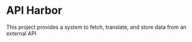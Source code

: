 # API Harbor

This project provides a system to fetch, translate, and store data from an external API 
